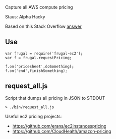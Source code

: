 Capture all AWS compute pricing

Staus: ~~Alpha~~ Hacky

Based on this Stack Overflow [answer](http://stackoverflow.com/a/7334197)

## Use
    var frugal = require('frugal-ec2');
    var f = frugal.requestPricing;

    f.on('pricesheet',doSomething);
    f.on('end',finishSomething);

## request\_all.js
Script that dumps all pricing in JSON to STDOUT

    > ./bin/request_all.js


Useful ec2 pricing projects:

* https://github.com/erans/ec2instancespricing
* https://github.com/CloudHealth/amazon-pricing

